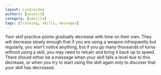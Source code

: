 ```yaml
---
layout: singleidea
authors: [aosdict]
category: [vanilla]
tags: [training, skills, messages]
---
```

Your skill practice points gradually decrease with time on their own. They will decrease slowly enough that if you are using a weapon infrequently but regularly, you won't notice anything, but if you go many thousands of turns without using a skill, you may need to retrain and bring it back up to speed. There should either be a message when your skill falls a level due to this decrease, or when you try to start using the skill again only to discover that your skill has decreased.
